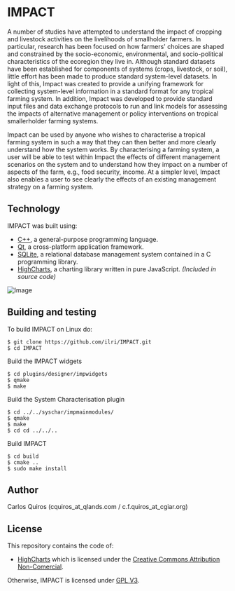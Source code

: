 # IMPACT
A number of studies have attempted to understand the impact of cropping and livestock activities on the livelihoods of smallholder farmers. In particular, research has been focused on how farmers' choices are shaped and constrained by the socio-economic, environmental, and socio-political characteristics of the ecoregion they live in. Although standard datasets have been established for components of systems (crops, livestock, or soil), little effort has been made to produce standard system-level datasets. In light of this, Impact was created to provide a unifying framework for collecting system-level information in a standard format for any tropical farming system. In addition, Impact was developed to provide standard input files and data exchange protocols to run and link models for assessing the impacts of alternative management or policy interventions on tropical smallerholder farming systems.

Impact can be used by anyone who wishes to characterise a tropical farming system in such a way that they can then better and more clearly understand how the system works. By characterising a farming system, a user will be able to test within Impact the effects of different management scenarios on the system and to understand how they impact on a number of aspects of the farm, e.g., food security, income. At a simpler level, Impact also enables a user to see clearly the effects of an existing management strategy on a farming system.


## Technology
IMPACT was built using:

- [C++](https://isocpp.org/), a general-purpose programming language.
- [Qt](https://www.qt.io/), a cross-platform application framework.
- [SQLite](https://www.sqlite.org/), a relational database management system contained in a C programming library.
- [HighCharts](http://www.highcharts.com/), a charting library written in pure JavaScript. *(Included in source code)*

![Image](/screenshot.png?raw=true "Screen-shot")

## Building and testing
To build IMPACT on Linux do:

    $ git clone https://github.com/ilri/IMPACT.git
    $ cd IMPACT

Build the IMPACT widgets

    $ cd plugins/designer/impwidgets
    $ qmake
    $ make

Build the System Characterisation plugin

    $ cd ../../syschar/impmainmodules/
    $ qmake
    $ make
    $ cd cd ../../..

Build IMPACT

    $ cd build
    $ cmake ..
    $ sudo make install    

## Author
Carlos Quiros (cquiros_at_qlands.com / c.f.quiros_at_cgiar.org)


## License
This repository contains the code of:

- [HighCharts](http://www.highcharts.com/) which is licensed under the [Creative Commons Attribution Non-Comercial](http://creativecommons.org/licenses/by-nc/3.0/).


Otherwise, IMPACT is licensed under [GPL V3](http://www.gnu.org/licenses/gpl-3.0.html).

